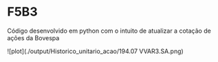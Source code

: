 # F5B3
Código desenvolvido em python com o intuito de atualizar a cotação de ações da Bovespa

![plot](./output/Historico_unitario_acao/194.07 VVAR3.SA.png)
